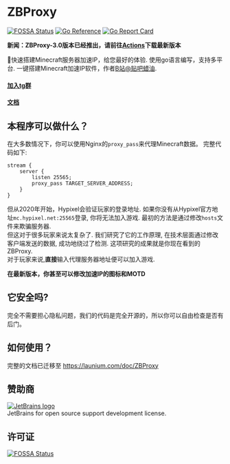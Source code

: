 # ZBProxy
[![FOSSA Status](https://app.fossa.com/api/projects/git%2Bgithub.com%2Flayou233%2FZBProxy.svg?type=small)](https://app.fossa.com/projects/git%2Bgithub.com%2Flayou233%2FZBProxy?ref=badge_small)
[![Go Reference](https://pkg.go.dev/badge/github.com/layou233/ZBProxy.svg)](https://pkg.go.dev/github.com/layou233/ZBProxy)
[![Go Report Card](https://goreportcard.com/badge/github.com/layou233/ZBProxy)](https://goreportcard.com/report/github.com/layou233/ZBProxy)

**新闻：ZBProxy-3.0版本已经推出，请前往[**Actions**](https://github.com/layou233/ZBProxy/actions)下载最新版本**

🚀快速搭建Minecraft服务器加速IP，给您最好的体验.
使用go语言编写，支持多平台.
一键搭建Minecraft加速IP软件，作者[B站@贴吧蜡油](https://space.bilibili.com/404017926 "点我前往空间").

#### **[加入tg群](https://t.me/launium)** 
#### **[文档](https://launium.com/doc/ZBProxy)**

## 本程序可以做什么？
在大多数情况下，你可以使用Nginx的```proxy_pass```来代理Minecraft数据。 
完整代码如下:
```
stream {
    server {
        listen 25565;
        proxy_pass TARGET_SERVER_ADDRESS;
    }
}
```
但从2020年开始，Hypixel会验证玩家的登录地址.
如果你没有从Hypixel官方地址```mc.hypixel.net:25565```登录, 你将无法加入游戏.
最初的方法是通过修改```hosts```文件来欺骗服务器.  
但这对于很多玩家来说太复杂了. 
我们研究了它的工作原理, 在技术层面通过修改客户端发送的数据, 成功地绕过了检测.
这项研究的成果就是你现在看到的 ZBProxy.  
对于玩家来说,**直接**输入代理服务器地址便可以加入游戏.

**在最新版本，你甚至可以修改加速IP的图标和MOTD**

## 它安全吗?
完全不需要担心隐私问题，我们的代码是完全开源的，所以你可以自由检查是否有后门。

## 如何使用？
完整的文档已迁移至
https://launium.com/doc/ZBProxy

## 赞助商
[![JetBrains logo](https://resources.jetbrains.com/storage/products/company/brand/logos/jb_beam.svg)](https://www.jetbrains.com/?from=ZBProxy)  
JetBrains for open source support development license.

## 许可证
[![FOSSA Status](https://app.fossa.com/api/projects/git%2Bgithub.com%2Flayou233%2FZBProxy.svg?type=large)](https://app.fossa.com/projects/git%2Bgithub.com%2Flayou233%2FZBProxy?ref=badge_large)